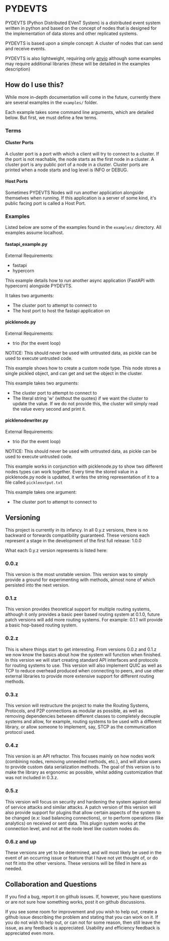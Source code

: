 # PYDEVTS

PYDEVTS (Python Distributed EVenT System) is a distributed event system written in python and based on the concept of nodes that is designed for the implementation of data stores and other replicated systems.

PYDEVTS is based upon a simple concept: A cluster of nodes that can send and receive events.

PYDEVTS is also lightweight, requiring only [anyio](https://github.com/agronholm/anyio) although some examples may require additional libraries (these will be detailed in the examples description)


## How do I use this?

While more in-depth documentation will come in the future, currently there are several examples in the `examples/` folder.

Each example takes some command line arguments, which are detailed below. But first, we must define a few terms.




### Terms


#### Cluster Ports

A cluster port is a port with which a client will try to connect to a cluster. If the port is not reachable, the node starts as the first node in a cluster. A cluster port is any public port of a node in a cluster. Cluster ports are printed when a node starts and log level is INFO or DEBUG.

#### Host Ports

Sometimes PYDEVTS Nodes will run another application alongside themselves when running. If this application is a server of some kind, it's public facing port is called a Host Port.

### Examples

Listed below are some of the examples found in the `examples/` directory. All examples assume localhost.

#### fastapi_example.py

External Requirements:
- fastapi
- hypercorn

This example details how to run another async application (FastAPI with hypercorn) alongside PYDEVTS.

It takes two arguments:
- The cluster port to attempt to connect to
- The host port to host the fastapi application on

#### picklenode.py

External Requirements:
- trio (for the event loop)

NOTICE: This should never be used with untrusted data, as pickle can be used to execute untrusted code.

This example shows how to create a custom node type. This node stores a single pickled object, and can get and set the object in the cluster.

This example takes two arguments:
- The cluster port to attempt to connect to
- The literal string 'w' (without the quotes) if we want the cluster to update the value. If we do not provide this, the cluster will simply read the value every second and print it.

#### picklenodewriter.py

External Requirements:
- trio (for the event loop)

NOTICE: This should never be used with untrusted data, as pickle can be used to execute untrusted code.

This example works in conjunction with picklenode.py to show two different nodes types can work together. Every time the stored value in a picklenode.py node is updated, it writes the string representation of it to a file called `pickleoutput.txt`

This example takes one argument:
- The cluster port to attempt to connect to


## Versioning

This project is currently in its infancy. In all 0.y.z versions, there is no backward or forwards compatibility guaranteed. These versions each represent a stage in the development of the first full release: 1.0.0

What each 0.y.z version represents is listed here:

### 0.0.z

This version is the most unstable version. This version was to simply provide a ground for experimenting with methods, almost none of which persisted into the next version.

### 0.1.z

This version provides theoretical support for multiple routing systems, although it only provides a basic peer based routing system at 0.1.0, future patch versions will add more routing systems. For example: 0.1.1 will provide a basic hop-based routing system.

### 0.2.z

This is where things start to get interesting. From versions 0.0.z and 0.1.z we now know the basics about how the system will function when finished. In this version we will start creating standard API interfaces and protocols for routing systems to use. This version will also implement QUIC as well as TCP to reduce overhead produced when connecting to peers, and use other external libraries to provide more extensive support for different routing methods.

### 0.3.z

This version will restructure the project to make the Routing Systems, Protocols, and P2P connections as modular as possible, as well as removing dependencies between different classes to completely decouple systems and allow, for example, routing systems to be used with a different library, or allow someone to implement, say, STCP as the communication protocol used.

### 0.4.z

This version is an API refractor. This focuses mainly on how nodes work (combining nodes, removing unneeded methods, etc.), and will allow users to provide custom data serialization methods. The goal of this version is to make the library as ergonomic as possible, whilst adding customization that was not included in 0.3.z.

### 0.5.z

This version will focus on security and hardening the system against denial of service attacks and similar attacks. A patch version of this version will also provide support for plugins that allow certain aspects of the system to be changed (e.x: load balancing connections), or to perform operations (like analytics) on received or sent data. This plugin system works at the connection level, and not at the node level like custom nodes do.

### 0.6.z and up

These versions are yet to be determined, and will most likely be used in the event of an occurring issue or feature that I have not yet thought of, or do not fit into the other versions. These versions will be filled in here as needed.

## Collaboration and Questions

If you find a bug, report it on github issues. If, however, you have questions or are not sure how something works, post it on github discussions.

If you see some room for improvement and you wish to help out, create a github issue describing the problem and stating that you can work on it. If you do not wish to help out, or can not for some reason, then still leave the issue, as any feedback is appreciated. Usability and efficiency feedback is appreciated even more.

